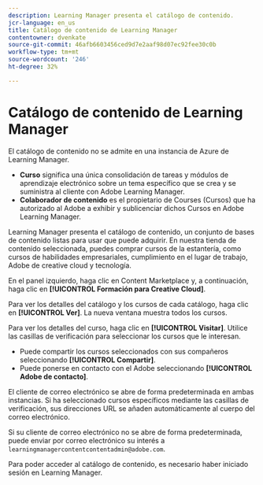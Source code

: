 ```yaml
---
description: Learning Manager presenta el catálogo de contenido.
jcr-language: en_us
title: Catálogo de contenido de Learning Manager
contentowner: dvenkate
source-git-commit: 46afb6603456ced9d7e2aaf98d07ec92fee30c0b
workflow-type: tm+mt
source-wordcount: '246'
ht-degree: 32%

---
```




# Catálogo de contenido de Learning Manager

<!--Learning Manager introduces Content Catalog-->

El catálogo de contenido no se admite en una instancia de Azure de Learning Manager.

* **Curso** significa una única consolidación de tareas y módulos de aprendizaje electrónico sobre un tema específico que se crea y se suministra al cliente con Adobe Learning Manager.
* **Colaborador de contenido** es el propietario de Courses (Cursos) que ha autorizado al Adobe a exhibir y sublicenciar dichos Cursos en Adobe Learning Manager.

Learning Manager presenta el catálogo de contenido, un conjunto de bases de contenido listas para usar que puede adquirir. En nuestra tienda de contenido seleccionada, puedes comprar cursos de la estantería, como cursos de habilidades empresariales, cumplimiento en el lugar de trabajo, Adobe de creative cloud y tecnología.

En el panel izquierdo, haga clic en Content Marketplace y, a continuación, haga clic en **[!UICONTROL Formación para Creative Cloud]**.

<!--![](assets/content-catalog.png)-->

Para ver los detalles del catálogo y los cursos de cada catálogo, haga clic en **[!UICONTROL Ver]**. La nueva ventana muestra todos los cursos.

<!--![](assets/course-details.png)-->

Para ver los detalles del curso, haga clic en **[!UICONTROL Visitar]**. Utilice las casillas de verificación para seleccionar los cursos que le interesan.

* Puede compartir los cursos seleccionados con sus compañeros seleccionando  **[!UICONTROL Compartir]**.
* Puede ponerse en contacto con el Adobe seleccionando  **[!UICONTROL Adobe de contacto]**.

<!--![](assets/course-details.png)-->

El cliente de correo electrónico se abre de forma predeterminada en ambas instancias. Si ha seleccionado cursos específicos mediante las casillas de verificación, sus direcciones URL se añaden automáticamente al cuerpo del correo electrónico.

Si su cliente de correo electrónico no se abre de forma predeterminada, puede enviar por correo electrónico su interés a `learningmanagercontentcontentadmin@adobe.com`.

Para poder acceder al catálogo de contenido, es necesario haber iniciado sesión en Learning Manager.
